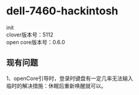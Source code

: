 # dell-7460-hackintosh
init  
clover版本号：5112  
open core版本号：0.6.0

## 现有问题
1、openCore引导时，登录时键盘有一定几率无法输入  
   临时的解决措施：休眠后重新唤醒就可以。  
